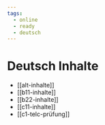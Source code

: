 ```yaml
---
tags:
  - online
  - ready
  - deutsch
---
```


# Deutsch Inhalte

- [[alt-inhalte]]
- [[b11-inhalte]]
- [[b22-inhalte]]
- [[c11-inhalte]]
- [[c1-telc-prüfung]]
